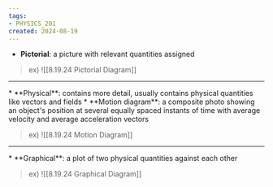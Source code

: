 ```yaml
---
tags:
- PHYSICS_201
created: 2024-08-19
---
```


* **Pictorial**: a picture with relevant quantities assigned

> ex) ![[8.19.24 Pictorial Diagram]]

<hr>
* **Physical**: contains more detail, usually contains physical quantities like vectors and fields
  * **Motion diagram**: a composite photo showing an object's position at several equally spaced instants of time with average velocity and average acceleration vectors

> ex) ![[8.19.24 Motion Diagram]]

<hr>
* **Graphical**: a plot of two physical quantities against each other

> ex) ![[8.19.24 Graphical Diagram]]